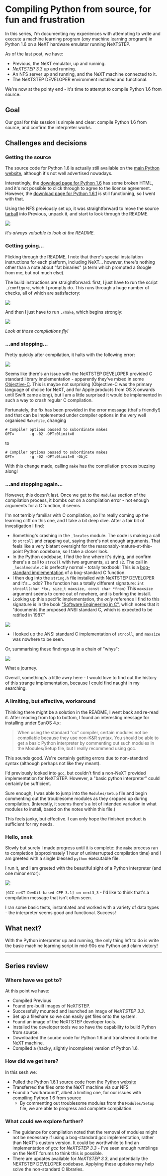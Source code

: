 # Compiling Python from source, for fun and frustration

In this series, I'm documenting my experiences with attempting to write and execute a machine learning program (*any* machine learning program) in Python 1.6 on a NeXT hardware emulator running NeXTSTEP.

As of the last post, we have:

* Previous, the NeXT emulator, up and running.
* *NeXTSTEP 3.3* up and running.
* An NFS server up and running, and the NeXT machine connected to it.
* The NeXTSTEP DEVELOPER environment installed and functional.

We're now at the pointy end - it's time to attempt to compile Python 1.6 from source.

## Goal

Our goal for this session is simple and clear: compile Python 1.6 from source, and confirm the interpreter works.

## Challenges and decisions

### Getting the source 

The source code for Python 1.6 is actually still available on the [main Python website](https://www.python.org/), although it's not well advertised nowadays. 

Interestingly, the [download page for Python 1.6](https://www.python.org/download/releases/1.6/download/) has some broken HTML, and it's not possible to click through to agree to the license agreement. However, the [download page for Python 1.6.1](https://www.python.org/download/releases/1.6.1/download) is still functioning, so I went with that. 

Using the NFS previously set up, it was straightforward to move the source [tarball](https://en.wikipedia.org/wiki/Tar_(computing))  into Previous, unpack it, and start to look through the README.

<img src="images-6/README.png">

*It's always valuable to look at the README.*

### Getting going...

Flicking through the README, I note that there's special installation instructions for each platform, including NeXT... however, there's nothing other than a note about "fat binaries" (a term which prompted a Google from me, but not much else).

The build instructions are straightforward: first, I just have to run the script `./configure`, which I promptly do. This runs through a huge number of checks, all of which are satisfactory:

<img src="images-6/configure-checks.png">

And then I just have to run `./make`, which begins strongly:

<img src="images-6/make.png">

*Look at those compilations fly!*

### ...and stopping...

Pretty quickly after compilation, it halts with the following error:

<img src="images-6/obj-c-crash.png">

Seems like there's an issue with the NeXTSTEP DEVELOPER provided C standard library implementation - apparently they've mixed in some [Objective-C](). This is maybe not surprising (Objective-C was the primary language of choice for NeXT, and for Apple products from OS X onwards until Swift came along), but I am a little surprised it would be implemented in such a way to crash regular C compilation.

Fortunately, the fix has been provided in the error message (that's friendly!) and that can be implemented under compiler options in the very well organised `Makefile`, changing

```make
# Compiler options passed to subordinate makes
OPT=       -g -02 -OPT:0limit=0
```

to

```make
# Compiler options passed to subordinate makes
OPT=       -g -02 -OPT:0limit=0 -ObjC
```

With this change made, calling `make` has the compilation process buzzing along!

### ...and stopping again...

However, this doesn't last. Once we get to the `Modules` section of the compilation process, it bombs out on a compilation error - not enough arguments for a C function, it seems.

I'm not terribly familiar with C compilation, so I'm really coming up the learning cliff on this one, and I take a bit deep dive. After a fair bit of investigation I find:

* Something's crashing in the `_locales` module. The code is making a call to `strcoll` and crapping out, saying there's not enough arguments. That feels like a very blatant oversight for the reasonably-mature-at-this-point Python codebase, so I take a closer look.
* In the Python codebase, I find the line where it's dying, and confirm there's a call to `strcoll` with two arguments, `s1` and `s2`. The call in `_localmodule.C` is perfectly normal - totally textbook! This is a [bog-standard implementation](http://www.cplusplus.com/reference/cstring/strcoll/) of a bog-standard C function. 
* I then dug into the `string.h` file installed with NeXTSTEP DEVELOPER and it's... odd? The function has a totally different signature:
`int strcoll(char *to, size_t maxsize, const char *from)`
This `maxsize` argument seems to come out of nowhere, and is borking the install.
* Looking up this specific implementation, the *only* reference I find to this signature is in the book ["Software Engineering in C"](https://books.google.com.au/books?id=NGkECAAAQBAJ&lpg=PA467&ots=9PyBkAKke1&dq=strcoll(to%2C%20maxsize%2C%20from)&pg=PA467#v=onepage&q=strcoll(to,%20maxsize,%20from)&f=false), which notes that it "documents the proposed ANSI standard C, which is expected to be ratified in 1987."

<img src="images-6/strcoll.png">

* I looked up the ANSI standard C implementation of `strcoll`, and `maxsize` was nowhere to be seen.

Or, summarising these findings up in a chain of "whys":

<img src="images-6/why.png">

What a journey.

Overall, something's a little awry here - I would love to find out the history of this strange implementation, because I could find naught in my searching. 

### A limiting, but effective, workaround

Thinking there might be a solution in the README, I went back and re-read it. After reading from top to bottom, I found an interesting message for installing under SunOS 4.x:

> When using the standard "cc" compiler, certain modules not be compilable because they use non-K&R syntax. You should be able to get a basic Python interpreter by commenting out such modules in the Modules/Setup file, but I really recommend using gcc.

This sounds good. We're certainly getting errors due to non-standard syntax (although perhaps not like they meant).

I'd previously looked into `gcc`, but couldn't find a  non-NeXT provided  implementation for NeXTSTEP. However, a "basic python interpreter" could certainly be sufficient. 

Sure enough, I was able to jump into the `Modules/Setup` file and begin commenting out the troublesome modules as they cropped up during compilation. (Interestly, it seems there's a lot of intended variation in what modules to install, based on the notes within this file.)

This feels janky, but effective. I can only hope the finished product is sufficient for my needs.

### Hello, snek

Slowly but surely I made progress until it is complete: the `make` process ran to completion (approximately 1 hour of uninterrupted compilation time) and I am greeted with a single blessed `python` executable file. 

I run it, and I am greeted with the beautiful sight of a Python interpreter (and one minor error):

<img src="images-6/hello snek.png">

`[GCC neXT DevKit-based CPP 3.1] on next3_3` - I'd like to think that's a compilation message that isn't often seen. 

I ran some basic tests, instantiated and worked with a variety of data types - the interpreter seems good and functional. Success!

## What next?

With the Python interpreter up and running, the only thing left to do is write the basic machine learning script in mid-90s era Python and claim victory!

---

## Series review

### Where have we got to?

At this point we have:

* Compiled Previous
* Found pre-built images of NeXTSTEP.
* Successfully mounted and launched an image of *NeXTSTEP 3.3*.
* Set up a fileshare so we can easily get files onto the system.
* Found an image of the NeXTSTEP developer tools.
* Installed the developer tools we so have the capability to build Python from source.
* Downloaded the source code for Python 1.6 and transferred it onto the NeXT machine.
* Compiled a (hacky, slightly incomplete) version of Python 1.6.

### How did we get here?

In this sesh we:

* Pulled the Python 1.6.1 source code from the [Python website](https://www.python.org/download/releases/1.6.1/download/)
* Transferred the files onto the NeXT machine via our NFS
* Found a "workaround", albeit a limiting one, for our issues with compiling Python 1.6 from source
    * By commenting out troublesome modules from the `Modules/Setup` file, we are able to progress and complete compilation.

### What could we explore further?

* The guidance for compilation noted that the removal of modules might not be necessary if using a bog-standard *gcc* implementation, rather than NeXT's custom version. It could be worthwhile to find an implementation of *gcc* for *NeXTSTEP 3.3* - I've seen enough rumblings on the NeXT forums to think this is possible. 
* There are updates available for *NeXTSTEP 3.3*, and potentially the NEXTSTEP DEVELOPER codebase. Applying these updates may help solve the non-standard C libraries.